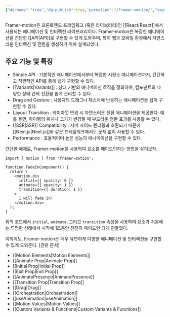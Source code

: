 ```yaml
---
{"dg-home":"true","dg-publish":true,"permalink":"/Framer-motion/","tags":["gardenEntry"],"dgPassFrontmatter":true}
---
```



Framer-motion은 프론트엔드 프레임워크 (혹은 라이브러리)인 [[React\|React]]에서 사용되는 애니메이션 및 인터랙션 라이브러리이다.
Framer-motion은 복잡한 애니메이션을 간단한 [[API\|API]]로 구현할 수 있게 도와주며, 특히 웹과 모바일 환경에서 자연스러운 인터랙션 및 전환을 생성하기 위해 설계되었다.

## 주요 기능 및 특징
- Simple API : 기본적인 애니메이션에서부터 복잡한 시퀀스 애니메이션까지, 간단하고 직관적인 API를 통해 쉽게 구현할 수 있다.
- [[Variants\|Variants]] : 상태 기반의 애니메이션 로직을 정의하여, 컴포넌트의 다양한 상태 간의 전환을 쉽게 관리할 수 있다.
- Drag and Gesture : 사용자의 드래그나 제스처에 반응하는 애니메이션을 쉽게 구현할 수 있다.
- Layout Transition : 레이아웃 변경 시 자연스러운 전환 애니메이션을 제공한다. 예를 들면, 아이템의 위치나 크기가 변경될 때 부드러운 전환 효과를 사용할 수 있다.
- [[SSR\|SSR]] Compatibility : 서버 사이드 렌더링과 호환되기 때문에 [[Next.js\|Next.js]]와 같은 프레임워크에서도 문제 없이 사용할 수 있다.
- Performance : 효율적이며 높은 성능의 애니메이션을 구현할 수 있다.

간단한 예제로, Framer-motion을 사용하여 요소를 페이드인하는 방법을 살펴보자.
```
import { motion } from 'framer-motion';

function FadeInComponent() {
  return (
    <motion.div
      initial={{ opacity: 0 }}
      animate={{ opacity: 1 }}
      transition={{ duration: 1 }}
    >
      I will fade in!
    </motion.div>
  );
}

```
위의 코드에서 `initial`, `animate`, 그리고 `transition` 속성을 사용하여 요소가 처음에는 투명한 상태에서 시작해 1초동안 천천히 페이드인 되게 만들었다.

이외에도, Framer-motion은 매우 유연하게 다양한 애니메이션 및 인터랙션을 구현할 수 있게 도와준다.
[관련 문서]
- [[Motion Elements\|Motion Elements]]
- [[Animate Prop\|Animate Prop]]
- [[Initial Prop\|Initial Prop]]
- [[Exit Prop\|Exit Prop]]
- [[AnimatePresence\|AnimatePresence]]
- [[Transition Prop\|Transition Prop]]
- [[Drag\|Drag]]
- [[Orchestration\|Orchestration]]
- [[useAnimation\|useAnimation]]
- [[Motion Values\|Motion Values]]
- [[Custom Variants & Functions\|Custom Variants & Functions]]

